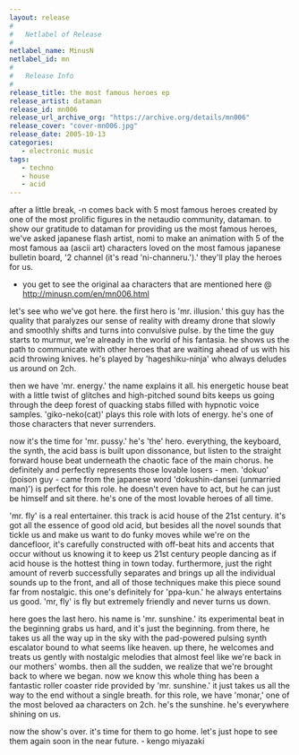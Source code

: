 ```yaml
---
layout: release
#
#   Netlabel of Release
#
netlabel_name: MinusN
netlabel_id: mn
#
#   Release Info
#
release_title: the most famous heroes ep
release_artist: dataman
release_id: mn006
release_url_archive_org: "https://archive.org/details/mn006"
release_cover: "cover-mn006.jpg"
release_date: 2005-10-13
categories:
   - electronic music
tags:
   - techno
   - house
   - acid
---
```

after a little break, -n comes back with 5 most famous heroes created by one of the most prolific figures in the netaudio community, dataman. to show our gratitude to dataman for providing us the most famous heroes, we've asked japanese flash artist, nomi to make an animation with 5 of the most famous aa (ascii art) characters loved on the most famous japanese bulletin board, '2 channel (it's read 'ni-channeru.').' they'll play the heroes for us.

* you get to see the original aa characters that are mentioned here @ http://minusn.com/en/mn006.html

let's see who we've got here. the first hero is 'mr. illusion.' this guy has the quality that paralyzes our sense of reality with dreamy drone that slowly and smoothly shifts and turns into convulsive pulse. by the time the guy starts to murmur, we're already in the world of his fantasia. he shows us the path to communicate with other heroes that are waiting ahead of us with his acid throwing knives. he's played by 'hageshiku-ninja' who always deludes us around on 2ch.

then we have 'mr. energy.' the name explains it all. his energetic house beat with a little twist of glitches and high-pitched sound bits keeps us going through the deep forest of quacking stabs filled with hypnotic voice samples. 'giko-neko(cat)' plays this role with lots of energy. he's one of those characters that never surrenders.

now it's the time for 'mr. pussy.' he's 'the' hero. everything, the keyboard, the synth, the acid bass is built upon dissonance, but listen to the straight forward house beat underneath the chaotic face of the main chorus. he definitely and perfectly represents those lovable losers - men. 'dokuo' (poison guy - came from the japanese word 'dokushin-dansei (unmarried man)') is perfect for this role. he doesn't even have to act, but he can just be himself and sit there. he's one of the most lovable heroes of all time.

'mr. fly' is a real entertainer. this track is acid house of the 21st century. it's got all the essence of good old acid, but besides all the novel sounds that tickle us and make us want to do funky moves while we're on the dancefloor, it's carefully constructed with off-beat hits and accents that occur without us knowing it to keep us 21st century people dancing as if acid house is the hottest thing in town today. furthermore, just the right amount of reverb successfully separates and brings up all the individual sounds up to the front, and all of those techniques make this piece sound far from nostalgic. this one's definitely for 'ppa-kun.' he always entertains us good. 'mr, fly' is fly but extremely friendly and never turns us down.

here goes the last hero. his name is 'mr. sunshine.' its experimental beat in the beginning grabs us hard, and it's just the beginning. from there, he takes us all the way up in the sky with the pad-powered pulsing synth escalator bound to what seems like heaven. up there, he welcomes and treats us gently with nostalgic melodies that almost feel like we're back in our mothers' wombs. then all the sudden, we realize that we're brought back to where we began. now we know this whole thing has been a fantastic roller coaster ride provided by 'mr. sunshine.' it just takes us all the way to the end without a single breath. for this role, we have 'monar,' one of the most beloved aa characters on 2ch. he's the sunshine. he's everywhere shining on us.

now the show's over. it's time for them to go home. let's just hope to see them again soon in the near future. - kengo miyazaki






